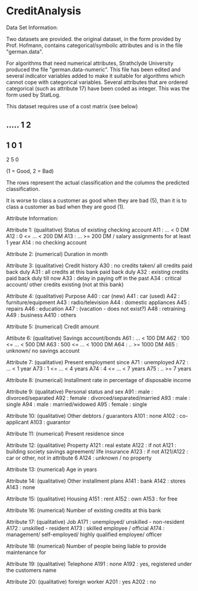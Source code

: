 # CreditAnalysis

Data Set Information:

Two datasets are provided. the original dataset, in the form provided by Prof. Hofmann, contains categorical/symbolic attributes and is in the file "german.data". 

For algorithms that need numerical attributes, Strathclyde University produced the file "german.data-numeric". This file has been edited and several indicator variables added to make it suitable for algorithms which cannot cope with categorical variables. Several attributes that are ordered categorical (such as attribute 17) have been coded as integer. This was the form used by StatLog. 

This dataset requires use of a cost matrix (see below) 

..... 1 2 
---------------------------- 
1 0 1 
----------------------- 
2 5 0 

(1 = Good, 2 = Bad) 

The rows represent the actual classification and the columns the predicted classification. 

It is worse to class a customer as good when they are bad (5), than it is to class a customer as bad when they are good (1). 


Attribute Information:

Attribute 1: (qualitative) 
Status of existing checking account 
A11 : ... < 0 DM 
A12 : 0 <= ... < 200 DM 
A13 : ... >= 200 DM / salary assignments for at least 1 year 
A14 : no checking account 

Attribute 2: (numerical) 
Duration in month 

Attribute 3: (qualitative) 
Credit history 
A30 : no credits taken/ all credits paid back duly 
A31 : all credits at this bank paid back duly 
A32 : existing credits paid back duly till now 
A33 : delay in paying off in the past 
A34 : critical account/ other credits existing (not at this bank) 

Attribute 4: (qualitative) 
Purpose 
A40 : car (new) 
A41 : car (used) 
A42 : furniture/equipment 
A43 : radio/television 
A44 : domestic appliances 
A45 : repairs 
A46 : education 
A47 : (vacation - does not exist?) 
A48 : retraining 
A49 : business 
A410 : others 

Attribute 5: (numerical) 
Credit amount 

Attibute 6: (qualitative) 
Savings account/bonds 
A61 : ... < 100 DM 
A62 : 100 <= ... < 500 DM 
A63 : 500 <= ... < 1000 DM 
A64 : .. >= 1000 DM 
A65 : unknown/ no savings account 

Attribute 7: (qualitative) 
Present employment since 
A71 : unemployed 
A72 : ... < 1 year 
A73 : 1 <= ... < 4 years 
A74 : 4 <= ... < 7 years 
A75 : .. >= 7 years 

Attribute 8: (numerical) 
Installment rate in percentage of disposable income 

Attribute 9: (qualitative) 
Personal status and sex 
A91 : male : divorced/separated 
A92 : female : divorced/separated/married 
A93 : male : single 
A94 : male : married/widowed 
A95 : female : single 

Attribute 10: (qualitative) 
Other debtors / guarantors 
A101 : none 
A102 : co-applicant 
A103 : guarantor 

Attribute 11: (numerical) 
Present residence since 

Attribute 12: (qualitative) 
Property 
A121 : real estate 
A122 : if not A121 : building society savings agreement/ life insurance 
A123 : if not A121/A122 : car or other, not in attribute 6 
A124 : unknown / no property 

Attribute 13: (numerical) 
Age in years 

Attribute 14: (qualitative) 
Other installment plans 
A141 : bank 
A142 : stores 
A143 : none 

Attribute 15: (qualitative) 
Housing 
A151 : rent 
A152 : own 
A153 : for free 

Attribute 16: (numerical) 
Number of existing credits at this bank 

Attribute 17: (qualitative) 
Job 
A171 : unemployed/ unskilled - non-resident 
A172 : unskilled - resident 
A173 : skilled employee / official 
A174 : management/ self-employed/ 
highly qualified employee/ officer 

Attribute 18: (numerical) 
Number of people being liable to provide maintenance for 

Attribute 19: (qualitative) 
Telephone 
A191 : none 
A192 : yes, registered under the customers name 

Attribute 20: (qualitative) 
foreign worker 
A201 : yes 
A202 : no 
